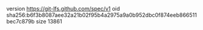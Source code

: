 version https://git-lfs.github.com/spec/v1
oid sha256:b6f3b8087aee32a21b02f95b4a2975a9a0b952dbc0f874eeb866511bec7c879b
size 13861
